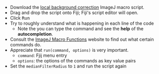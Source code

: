 - Download the 
[local background correction](https://raw.githubusercontent.com/NEUBIAS/training-resources/master/_includes/local_background_correction/activities/local_background_correction_imagejmacro.ijm) ImageJ macro script.
- Drag and drop the script onto Fiji; Fiji's script editor will open.
- Click <kbd>Run</kbd>
- Try to roughly understand what is happening in each line of the code
  - Note the you can type the command and see the **help** of the **autocompletion**.
- Consult the [ImageJ Macro Functions](https://imagej.nih.gov/ij/developer/macro/functions.html) website to find out what certain commands do.
- Appreciate that `run(command, options)` is very important.
  - `command`: Fjij menu entry
  - `options`: the options of the commands as key value pairs
- Set the `medianFilterRadius` to `1` and run the script again
